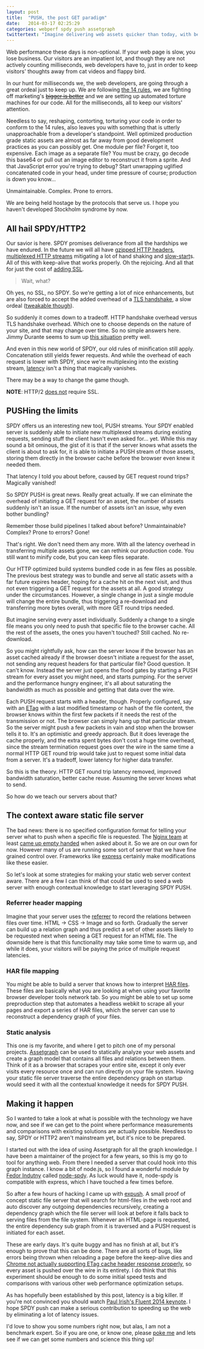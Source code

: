```yaml
---
layout: post
title:  "PUSH, the post GET paradigm"
date:   2014-03-17 02:25:29
categories: webperf spdy push assetgraph
twittertext: "Imagine delivering web assets quicker than today, with better caching and a much simpler build process"
---
```


Web performance these days is non-optional. If your web page is slow, you lose business. Our visitors are an impatient lot, and though they are not actively counting milliseconds, web developers have to, just in order to keep visitors' thoughts away from cat videos and flappy bird.

In our hunt for milliseconds we, the web developers, are going through a great ordeal just to keep up. We are following [the 14 rules](http://stevesouders.com/hpws/rules.php), we are fighting off marketing's [~~bigger is better~~](http://www.milwaukeepolicenews.com/) and we are setting up automated torture machines for our code. All for the milliseconds, all to keep our visitors' attention.


Needless to say, reshaping, contorting, torturing your code in order to conform to the 14 rules, also leaves you with something that is utterly unapproachable from a developer's standpoint. Well optimized production grade static assets are almost as far away from good development practices as you can possibly get. One module per file? Forget it, too expensive. Each image as a separate file? You must be crazy, go decode this base64 or pull out an image editor to reconstruct it from a sprite. And that JavaScript error you're trying to debug? Start unwrapping uglified concatenated code in your head, under time pressure of course; production is down you know...

Unmaintainable. Complex. Prone to errors.

We are being held hostage by the protocols that serve us. I hope you haven't developed Stockholm syndrome by now.


## All hail SPDY/HTTP2

Our savior is here. SPDY promises deliverance from all the hardships we have endured. In the future we will all have [gzipped HTTP headers](http://www.chromium.org/spdy/spdy-protocol/spdy-protocol-draft3#TOC-2.6.10.1-Compression), [multiplexed HTTP streams](http://www.chromium.org/spdy/spdy-protocol/spdy-protocol-draft3#TOC-4.3-One-Connection-Per-Domain) mitigating a lot of hand shaking and [slow-start](https://en.wikipedia.org/wiki/Slow-start)s. All of this with keep-alive that works properly. Oh the rejoicing. And all that for just the cost of [adding SSL](https://en.wikipedia.org/wiki/SPDY#Design).

> Wait, what?

Oh yes, no SSL, no SPDY. So we're getting a lot of nice enhancements, but are also forced to accept the added overhead of a [TLS handshake](https://en.wikipedia.org/wiki/Transport_Layer_Security#TLS_handshake), a slow ordeal ([tweakable though](https://unhandledexpression.com/2013/01/25/5-easy-tips-to-accelerate-ssl/)).

So suddenly it comes down to a tradeoff. HTTP handshake overhead versus TLS handshake overhead. Which one to choose depends on the nature of your site, and that may change over time. So no simple answers here. Jimmy Durante seems to sum up [this situation](https://www.youtube.com/watch?v=bY-zmJ1VCQI) pretty well.

And even in this new world of SPDY, our old rules of minification still apply. Concatenation still yields fewer requests. And while the overhead of each request is lower with SPDY, since we're multiplexing into the existing stream, [latency](https://en.wikipedia.org/wiki/Latency_(engineering)#Packet-switched_networks) isn't a thing that magically vanishes.

There may be a way to change the game though.

**NOTE**: HTTP/2 [does not](http://http2.github.io/http2-spec/#discover-http) require SSL.

## PUSHing the limits

SPDY offers us an interesting new tool, PUSH streams. Your SPDY enabled server is suddenly able to initiate new multiplexed streams during existing requests, sending stuff the client hasn't even asked for... yet. While this may sound a bit ominous, the gist of it is that if the server knows what assets the client is about to ask for, it is able to initiate a PUSH stream of those assets, storing them directly in the browser cache before the browser even knew it needed them.

That latency I told you about before, caused by GET request round trips? Magically vanished!

So SPDY PUSH is great news. Really great actually. If we can eliminate the overhead of initiating a GET request for an asset, the number of assets suddenly isn't an issue. If the number of assets isn't an issue, why even bother bundling?

Remember those build pipelines I talked about before? Unmaintainable? Complex? Prone to errors? Gone!

That's right. We don't need them any more. With all the latency overhead in transferring multiple assets gone, we can rethink our production code. You still want to minify code, but you can keep files separate.

Our HTTP optimized build systems bundled code in as few files as possible. The previous best strategy was to bundle and serve all static assets with a far future expires header, hoping for a cache hit on the next visit, and thus not even triggering a GET request for the assets at all. A good strategy under the circumstances. However, a single change in just a single module will change the entire bundle, thus triggering a re-download and transferring more bytes overall, with more GET round trips needed.

But imagine serving every asset individually. Suddenly a change to a single file means you only need to push that specific file to the browser cache. All the rest of the assets, the ones you haven't touched? Still cached. No re-download.

So you might rightfully ask, how can the server know if the browser has an asset cached already if the browser doesn't initiate a request for the asset, not sending any request headers for that particular file? Good question. It can't know. Instead the server just opens the flood gates by starting a PUSH stream for every asset you might need, and starts pumping. For the server and the performance hungry engineer, it's all about saturating the bandwidth as much as possible and getting that data over the wire.

Each PUSH request starts with a header, though. Properly configured, say with an [ETag](https://en.wikipedia.org/wiki/HTTP_ETag) with a last modified timestamp or hash of the file content, the browser knows within the first few packets if it needs the rest of the transmission or not. The browser can simply hang up that particular stream. So the server might push a few packets in vain and stop when the browser tells it to. It's an optimistic and greedy approach. But it does leverage the cache properly, and the extra spent bytes don't cost a huge time overhead, since the stream termination request goes over the wire in the same time a normal HTTP GET round trip would take just to request some initial data from a server. It's a tradeoff, lower latency for higher data transfer.

So this is the theory. HTTP GET round trip latency removed, improved bandwidth saturation, better cache reuse. Assuming the server knows what to send.

So how do we teach our servers about that?


## The context aware static file server

The bad news: there is no specified configuration format for telling your server what to push when a specific file is requested. The [Nginx team](https://twitter.com/nginxorg) at least [came up empty handed](https://twitter.com/nginxorg/status/436182316042301440) when asked about it. So we are on our own for now. However many of us are running some sort of server that we have fine grained control over. Frameworks like [express](http://expressjs.com/) certainly make modifications like these easier.

So let's look at some strategies for making your static web server context aware. There are a few I can think of that could be used to seed a web server with enough contextual knowledge to start leveraging SPDY PUSH.

### Referrer header mapping

Imagine that your server uses the [refer<strike>r</strike>er](https://en.wikipedia.org/wiki/HTTP_referer) to record the relations between files over time. HTML → CSS → Image and so forth. Gradually the server can build up a relation graph and thus predict a set of other assets likely to be requested next when seeing a GET request for an HTML file. The downside here is that this functionality may take some time to warm up, and while it does, your visitors will be paying the price of multiple request latencies.

### HAR file mapping

You might be able to build a server that knows how to interpret [HAR files](https://blog.stackpath.com/glossary/har-file/). These files are basically what you are looking at when using your favorite browser developer tools network tab. So you might be able to set up some preproduction step that automates a headless webkit to scrape all your pages and export a series of HAR files, which the server can use to reconstruct a dependency graph of your files.

### Static analysis

This one is my favorite, and where I get to pitch one of my personal projects. [Assetgraph](https://github.com/assetgraph/assetgraph/) can be used to statically analyze your web assets and create a graph model that contains all files and relations between them. Think of it as a browser that scrapes your entire site, except it only ever visits every resource once and can run directly on your file system. Having your static file server traverse the entire dependency graph on startup would seed it with all the contextual knowledge it needs for SPDY PUSH.


## Making it happen

So I wanted to take a look at what is possible with the technology we have now, and see if we can get to the point where performance measurements and comparisons with existing solutions are actually possible. Needless to say, SPDY or HTTP2 aren't mainstream yet, but it's nice to be prepared.

I started out with the idea of using Assetgraph for all the graph knowledge. I have been a maintainer of the project for a few years, so this is my go to tool for anything web. From there I needed a server that could hook into this graph instance. I know a bit of node.js, so I found a wonderful module by [Fedor Indutny](https://github.com/indutny) called [node-spdy](https://github.com/spdy-http2/node-spdy). As luck would have it, node-spdy is compatible with express, which I have touched a few times before.

So after a few hours of hacking I came up with [expush](https://github.com/Munter/expush). A small proof of concept static file server that will search for html-files in the web root and auto discover any outgoing dependencies recursively, creating a dependency graph which the file server will look at before it falls back to serving files from the file system. Whenever an HTML-page is requested, the entire dependency sub graph from it is traversed and a PUSH request is initiated for each asset.

These are early days. It's quite buggy and has no finish at all, but it's enough to prove that this can be done. There are all sorts of bugs, like errors being thrown when reloading a page before the keep-alive dies and [Chrome not actually supporting ETag cache header response properly](https://groups.google.com/forum/#!msg/spdy-dev/TetVOinB-LM/rODtXlx1KUQJ), so every asset is pushed over the wire in its entirety. I do think that this experiment should be enough to do some initial speed tests and comparisons with various other web performance optimization setups.

As has hopefully been established by this post, latency is a big killer. If you're not convinced you should watch [Paul Irish's Fluent 2014 keynote](https://www.youtube.com/watch?v=R8W_6xWphtw). I hope SPDY push can make a serious contribution to speeding up the web by eliminating a lot of latency issues.

I'd love to show you some numbers right now, but alas, I am not a benchmark expert. So if you are one, or know one, please [poke me](https://twitter.com/_munter_) and lets see if we can get some numbers and science this thing up!
